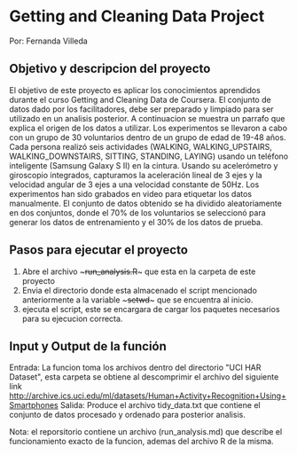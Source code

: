 # Getting and Cleaning Data Project 
Por: Fernanda Villeda

## Objetivo y descripcion del proyecto

El objetivo de este proyecto es aplicar los conocimientos aprendidos durante el curso Getting and Cleaning Data de Coursera. El conjunto de datos dado por los facilitadores, debe ser preparado y limpiado para ser utilizado en un analisis posterior. A continuacion se muestra un parrafo que explica el origen de los datos a utilizar. 
Los experimentos se llevaron a cabo con un grupo de 30 voluntarios dentro de un grupo de edad de 19-48 años. Cada persona realizó seis actividades (WALKING, WALKING_UPSTAIRS, WALKING_DOWNSTAIRS, SITTING, STANDING, LAYING) usando un teléfono inteligente (Samsung Galaxy S II) en la cintura. Usando su acelerómetro y giroscopio integrados, capturamos la aceleración lineal de 3 ejes y la velocidad angular de 3 ejes a una velocidad constante de 50Hz. Los experimentos han sido grabados en video para etiquetar los datos manualmente. El conjunto de datos obtenido se ha dividido aleatoriamente en dos conjuntos, donde el 70% de los voluntarios se seleccionó para generar los datos de entrenamiento y el 30% de los datos de prueba.

## Pasos para ejecutar el proyecto
1. Abre el archivo ~~~run_analysis.R~~~ que esta en la carpeta de este proyecto
2. Envia el directorio donde esta almacenado el script mencionado anteriormente a la variable ~~~setwd~~~ que se encuentra al inicio. 
3. ejecuta el script, este se encargara de cargar los paquetes necesarios para su ejecucion correcta. 

## Input y Output de la función
Entrada: La funcion toma los archivos dentro del directorio "UCI HAR Dataset", esta carpeta se obtiene al descomprimir el archivo del siguiente link http://archive.ics.uci.edu/ml/datasets/Human+Activity+Recognition+Using+Smartphones
Salida: Produce el archivo tidy_data.txt que contiene el conjunto de datos procesado y ordenado para posterior analisis. 

Nota: el reporsitorio contiene un archivo (run_analysis.md) que describe el funcionamiento exacto de la funcion, ademas del archivo R de la misma. 
